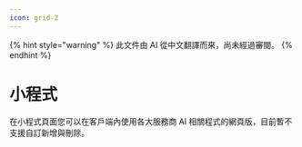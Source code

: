 ```yaml
---
icon: grid-2
---
```


{% hint style="warning" %}
此文件由 AI 從中文翻譯而來，尚未經過審閱。
{% endhint %}

# 小程式

在小程式頁面您可以在客戶端內使用各大服務商 AI 相關程式的網頁版，目前暫不支援自訂新增與刪除。